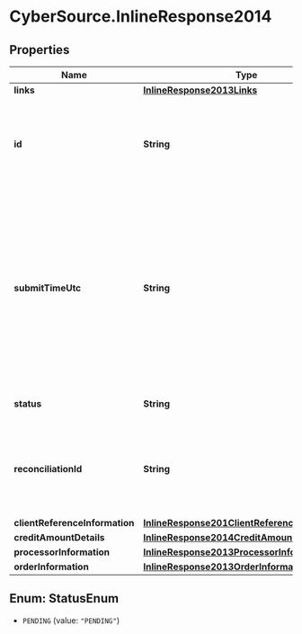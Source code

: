 # CyberSource.InlineResponse2014

## Properties
Name | Type | Description | Notes
------------ | ------------- | ------------- | -------------
**links** | [**InlineResponse2013Links**](InlineResponse2013Links.md) |  | [optional] 
**id** | **String** | An unique identification number assigned by CyberSource to identify the submitted request. | [optional] 
**submitTimeUtc** | **String** | Time of request in UTC. &#x60;Format: YYYY-MM-DDThh:mm:ssZ&#x60;  Example 2016-08-11T22:47:57Z equals August 11, 2016, at 22:47:57 (10:47:57 p.m.). The T separates the date and the time. The Z indicates UTC.  | [optional] 
**status** | **String** | The status of the submitted transaction. | [optional] 
**reconciliationId** | **String** | The reconciliation id for the submitted transaction. This value is not returned for all processors.  | [optional] 
**clientReferenceInformation** | [**InlineResponse201ClientReferenceInformation**](InlineResponse201ClientReferenceInformation.md) |  | [optional] 
**creditAmountDetails** | [**InlineResponse2014CreditAmountDetails**](InlineResponse2014CreditAmountDetails.md) |  | [optional] 
**processorInformation** | [**InlineResponse2013ProcessorInformation**](InlineResponse2013ProcessorInformation.md) |  | [optional] 
**orderInformation** | [**InlineResponse2013OrderInformation**](InlineResponse2013OrderInformation.md) |  | [optional] 


<a name="StatusEnum"></a>
## Enum: StatusEnum


* `PENDING` (value: `"PENDING"`)





